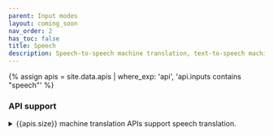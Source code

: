```yaml
---
parent: Input modes
layout: coming_soon
nav_order: 2
has_toc: false
title: Speech
description: Speech-to-speech machine translation, text-to-speech machine translation, speech-to-text machine translation
---
```


{% assign apis = site.data.apis | where_exp: 'api', 'api.inputs contains "speech"' %}

### API support
<details>
<summary>{{apis.size}} machine translation APIs support speech translation.</summary>

{% capture api_content %}
{% for api in apis %}
- [{{ api.name }}](/{{ api.id }})
{% endfor %}
{% endcapture %}

{{ api_content | markdownify }}

</details>